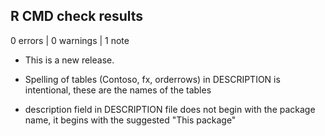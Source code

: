 ## R CMD check results

0 errors | 0 warnings | 1 note

* This is a new release.

* Spelling of tables (Contoso, fx, orderrows) in DESCRIPTION is intentional, these are the names of the tables

* description field in DESCRIPTION file does not begin with the package name, it begins with the suggested "This package"
